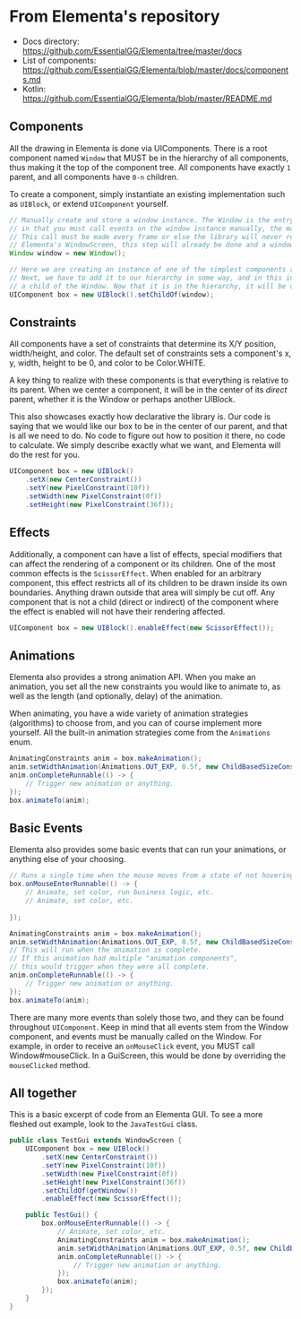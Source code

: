 # From Elementa's repository

- Docs directory: <https://github.com/EssentialGG/Elementa/tree/master/docs> 
- List of components: <https://github.com/EssentialGG/Elementa/blob/master/docs/components.md>
- Kotlin: <https://github.com/EssentialGG/Elementa/blob/master/README.md>

## Components

All the drawing in Elementa is done via UIComponents. There is a root component named `Window`
that MUST be in the hierarchy of all components, thus making it the top of the component tree.
All components have exactly `1` parent, and all components have `0-n` children.

To create a component, simply instantiate an existing implementation such as `UIBlock`,
or extend `UIComponent` yourself.
```java
// Manually create and store a window instance. The Window is the entry point for Elementa's event system,
// in that you must call events on the window instance manually, the most common of which would be Window#draw.
// This call must be made every frame or else the library will never render your components. If your Gui extends
// Elementa's WindowScreen, this step will already be done and a window will be provided.
Window window = new Window();

// Here we are creating an instance of one of the simplest components available, a UIBlock.
// Next, we have to add it to our hierarchy in some way, and in this instance we want it to be
// a child of the Window. Now that it is in the hierarchy, it will be drawn when we render our Window.
UIComponent box = new UIBlock().setChildOf(window);
```

## Constraints

All components have a set of constraints that determine its X/Y position, width/height, and color.
The default set of constraints sets a component's x, y, width, height to be 0, and color to be Color.WHITE.

A key thing to realize with these components is that everything is relative to its parent. When we
center a component, it will be in the center of its _direct_ parent, whether it is the Window or
perhaps another UIBlock.

This also showcases exactly how declarative the library is. Our code is saying that we would like our box
to be in the center of our parent, and that is all we need to do. No code to figure out how to position it there,
no code to calculate. We simply describe exactly what we want, and Elementa will do the rest for you.

```java
UIComponent box = new UIBlock()
    .setX(new CenterConstraint())
    .setY(new PixelConstraint(10f))
    .setWidth(new PixelConstraint(0f))
    .setHeight(new PixelConstraint(36f));
```

## Effects

Additionally, a component can have a list of effects, special modifiers that can affect the rendering of
a component or its children. One of the most common effects is the `ScissorEffect`. When enabled for
an arbitrary component, this effect restricts all of its children to be drawn inside its own boundaries.
Anything drawn outside that area will simply be cut off. Any component that is not a child (direct or indirect)
of the component where the effect is enabled will not have their rendering affected.

```java
UIComponent box = new UIBlock().enableEffect(new ScissorEffect());
```

## Animations

Elementa also provides a strong animation API. When you make an animation, you set all the
new constraints you would like to animate to, as well as the length (and optionally, delay)
of the animation.

When animating, you have a wide variety of animation strategies (algorithms) to choose from, and you can
of course implement more yourself. All the built-in animation strategies come from
the `Animations` enum.

```java
AnimatingConstraints anim = box.makeAnimation();
anim.setWidthAnimation(Animations.OUT_EXP, 0.5f, new ChildBasedSizeConstraint(2f));
anim.onCompleteRunnable(() -> {
    // Trigger new animation or anything.
});
box.animateTo(anim);
``` 

## Basic Events

Elementa also provides some basic events that can run your animations, or anything else of your choosing.

```java
// Runs a single time when the mouse moves from a state of not hovering to hovering.
box.onMouseEnterRunnable(() -> {
    // Animate, set color, run business logic, etc.
    // Animate, set color, etc.
    
});

AnimatingConstraints anim = box.makeAnimation();
anim.setWidthAnimation(Animations.OUT_EXP, 0.5f, new ChildBasedSizeConstraint(2f));
// This will run when the animation is complete.
// If this animation had multiple "animation components",
// this would trigger when they were all complete.
anim.onCompleteRunnable(() -> {
    // Trigger new animation or anything.
});
box.animateTo(anim);
```

There are many more events than solely those two, and they can be found throughout `UIComponent`.
Keep in mind that all events stem from the Window component, and events must be manually
called on the Window. For example, in order to receive an `onMouseClick` event,
you MUST call Window#mouseClick. In a GuiScreen, this would be done by overriding the `mouseClicked`
method.

## All together

This is a basic excerpt of code from an Elementa GUI. To see a more fleshed out
example, look to the `JavaTestGui` class.

```java
public class TestGui extends WindowScreen {
    UIComponent box = new UIBlock()
        .setX(new CenterConstraint())
        .setY(new PixelConstraint(10f))
        .setWidth(new PixelConstraint(0f))
        .setHeight(new PixelConstraint(36f))
        .setChildOf(getWindow())
        .enableEffect(new ScissorEffect());

    public TestGui() {
        box.onMouseEnterRunnable(() -> {
            // Animate, set color, etc.
            AnimatingConstraints anim = box.makeAnimation();
            anim.setWidthAnimation(Animations.OUT_EXP, 0.5f, new ChildBasedSizeConstraint(2f));
            anim.onCompleteRunnable(() -> {
                // Trigger new animation or anything.
            });
            box.animateTo(anim);
        });
    }
}
```
